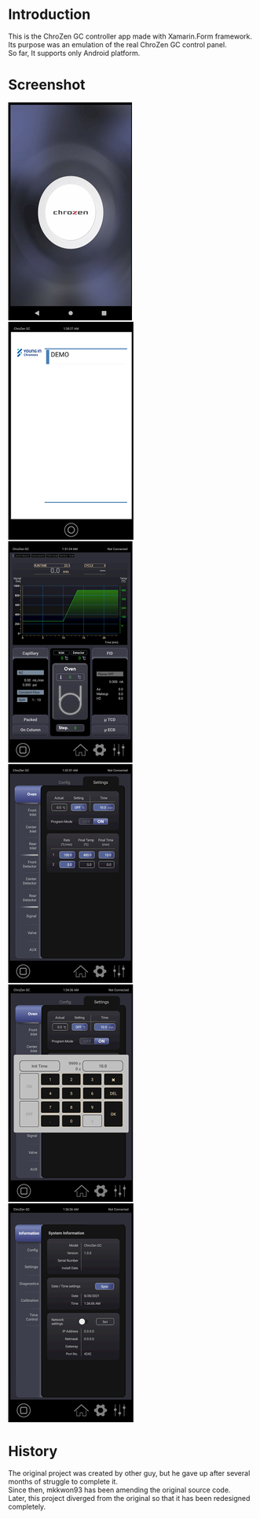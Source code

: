 # Introduction 
This is the ChroZen GC controller app made with Xamarin.Form framework.  
Its purpose was an emulation of the real ChroZen GC control panel.  
So far, It supports only Android platform.

# Screenshot
![Splash](ScreenShots/Splash.png) ![Reception](ScreenShots/reception.png) ![Main](ScreenShots/Main.png)  
![Setup](ScreenShots/Setup.png) ![Editor](ScreenShots/Editor.png) ![System](ScreenShots/System.png)

# History
The original project was created by other guy, but he gave up after several months of struggle to complete it.  
Since then, mkkwon93 has been amending the original source code.  
Later, this project diverged from the original so that it has been redesigned completely.
